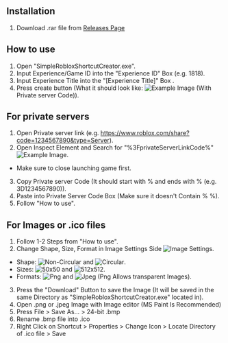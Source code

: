 ## Installation
1. Download .rar file from [Releases Page](https://github.com/Dogewaw/simple-roblox-shortcut-creator/releases/latest)
## How to use
1. Open "SimpleRobloxShortcutCreator.exe".
2. Input Experience/Game ID into the "Experience ID" Box (e.g. 1818).
3. Input Experience Title into the "[Experience Title]" Box .
4. Press create button (What it should look like: ![Example Image](https://i.imgur.com/lsEivA5.png) (With Private server Code)).
## For private servers
1. Open Private server link (e.g. https://www.roblox.com/share?code=1234567890&type=Server).
2. Open Inspect Element and Search for "%3FprivateServerLinkCode%" ![Example Image](https://i.imgur.com/Ro0F0n6.png).
- Make sure to close launching game first.
3. Copy Private server Code (It should start with % and ends with % (e.g. 3D1234567890)).
4. Paste into Private Server Code Box (Make sure it doesn't Contain % %).
5. Follow "How to use".
## For Images or .ico files
1. Follow 1-2 Steps from "How to use".
2. Change Shape, Size, Format in Image Settings Side ![Image Settings](https://i.imgur.com/T5O4zIe.png).
- Shape: ![Non-Circular](https://i.imgur.com/Yu4z95T.png) and ![Circular](https://i.imgur.com/33UR6ub.png).
- Sizes: ![50x50](https://i.imgur.com/fTlUUct.png) and ![512x512](https://i.imgur.com/Yu4z95T.png).
- Formats: ![Png](https://i.imgur.com/33UR6ub.png) and ![Jpeg](https://i.imgur.com/ga7595l.png) (Png Allows transparent Images).
3. Press the "Download" Button to save the Image (It will be saved in the same Directory as "SimpleRobloxShortcutCreator.exe" located in).
4. Open .png or .jpeg Image with Image editor (MS Paint Is Recommended)
5. Press File > Save As... > 24-bit .bmp
6. Rename .bmp file into .ico
7. Right Click on Shortcut > Properties > Change Icon > Locate Directory of .ico file > Save

